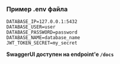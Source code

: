 ### Пример .env файла
```
DATABASE_IP=127.0.0.1:5432
DATABASE_USER=user
DATABASE_PASSWORD=password
DATABASE_NAME=database_name
JWT_TOKEN_SECRET=my_secret
```

**SwaggerUI доступен на endpoint'e `/docs`**
